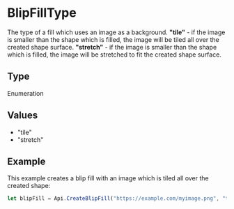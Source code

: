 # BlipFillType

The type of a fill which uses an image as a background.
**"tile"** - if the image is smaller than the shape which is filled, the image will be tiled all over the created shape surface.
**"stretch"** - if the image is smaller than the shape which is filled, the image will be stretched to fit the created shape surface.

## Type

Enumeration

## Values

- "tile"
- "stretch"


## Example

This example creates a blip fill with an image which is tiled all over the created shape:

```javascript editor-pdf
let blipFill = Api.CreateBlipFill("https://example.com/myimage.png", "tile");
```

